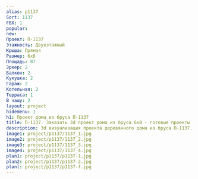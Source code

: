 ```yaml
---
alias: p1137
Sort: 1137
FBX: 1
popular: 
new: 
Проект: П-1137
Этажность: Двухэтажный
Крыша: Прямая
Размер: 6х8
Площадь: 87
Эркер: 2
Балкон: 2
Кукушка: 2
Гараж: 2
Котельная: 2
Терраса: 1
В чашу: 2
layout: project
hidemenu: 1
h1: Проект дома из бруса П-1137
title: П-1137. Заказать 3d проект дома из бруса 6х8 - готовые проекты
description: 3d визуализация проекта деревянного дома из бруса П-1137. Площадь 87 м2, размер 6х8. Вы можете внести любые изменения в проект.
image1: project/p1137/1137_1.jpg
image2: project/p1137/1137_2.jpg
image3: project/p1137/1137_3.jpg
image4: project/p1137/1137_4.jpg
plan1: project/p1137/p1137-1.jpg
plan2: project/p1137/p1137-2.jpg
planl: project/p1137/p1137-f.jpg
---
```

